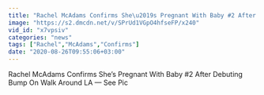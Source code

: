 ```yaml
---
title: "Rachel McAdams Confirms She\u2019s Pregnant With Baby #2 After Debuting Bump On Walk Around LA \u2014 See Pic"
image: "https://s2.dmcdn.net/v/SPrUd1VGpO4hfseFP/x240"
vid_id: "x7vpsiv"
categories: "news"
tags: ["Rachel","McAdams","Confirms"]
date: "2020-08-26T09:55:06+03:00"
---
```

Rachel McAdams Confirms She’s Pregnant With Baby #2 After Debuting Bump On Walk Around LA — See Pic
